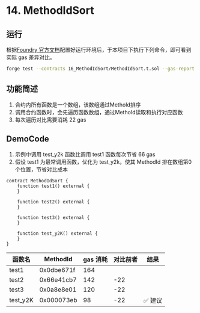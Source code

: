 # 14. MethodIdSort

## 运行

根据[Foundry 官方文档](https://getfoundry.sh/)配置好运行环境后，于本项目下执行下列命令，即可看到实际 gas 差异对比。

```bash
forge test --contracts 16_MethodIdSort/MethodIdSort.t.sol --gas-report
```

## 功能简述
1. 合约内所有函数是一个数组，该数组通过MethoId排序
2. 调用合约函数时，会先遍历函数数组，通过MethoId读取和执行对应函数
3. 每次遍历对比需要消耗 22 gas

## DemoCode
1. 示例中调用 test_y2k 函数比调用 test1 函数每次节省 66 gas
2. 假设 test1 为最常调用函数，优化为 test_y2k，使其 MethodId 排在数组第0个位置，节省对比成本

```solidity
contract MethodIdSort {
    function test1() external {
    }

    function test2() external {
    }

    function test3() external {
    }

    function test_y2K() external {
    }
}
```
| 函数名    | MethodId | gas 消耗 | 对比前者      | 结果 |
| -------- | -------- | -------- | -------- | -------- |
| test1  | 0x0dbe671f | 164      |   |   |
| test2  | 0x66e41cb7 | 142      |   -22  |
| test3  | 0x0a8e8e01 | 120      |   -22   |
| test_y2K | 0x000073eb | 98     |  -22  |✅ 建议